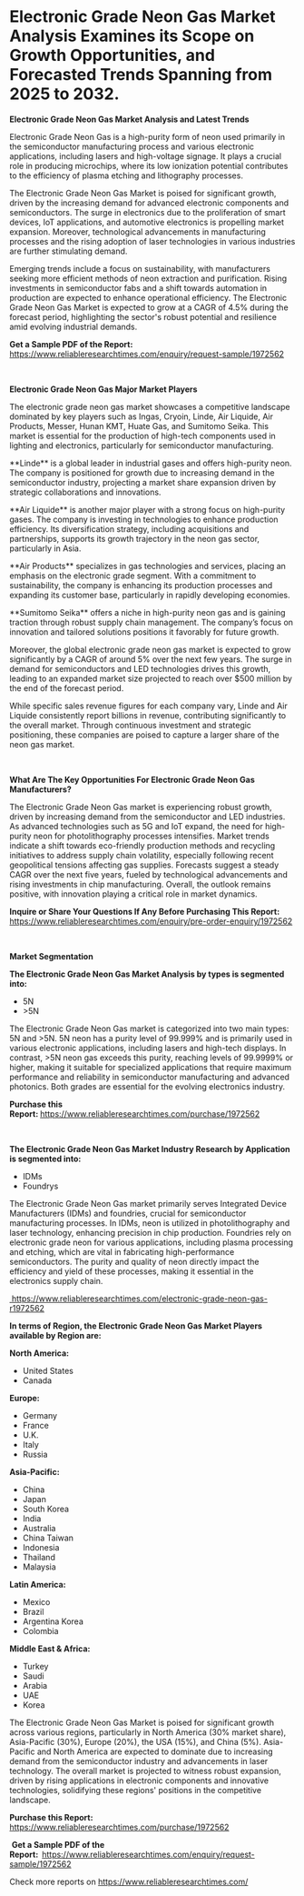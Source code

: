 <p><h1>Electronic Grade Neon Gas Market Analysis Examines its Scope on Growth Opportunities, and Forecasted Trends Spanning from 2025 to 2032.</h1></p><p><strong>Electronic Grade Neon Gas Market Analysis and Latest Trends</strong></p>
<p><p>Electronic Grade Neon Gas is a high-purity form of neon used primarily in the semiconductor manufacturing process and various electronic applications, including lasers and high-voltage signage. It plays a crucial role in producing microchips, where its low ionization potential contributes to the efficiency of plasma etching and lithography processes. </p><p>The Electronic Grade Neon Gas Market is poised for significant growth, driven by the increasing demand for advanced electronic components and semiconductors. The surge in electronics due to the proliferation of smart devices, IoT applications, and automotive electronics is propelling market expansion. Moreover, technological advancements in manufacturing processes and the rising adoption of laser technologies in various industries are further stimulating demand.</p><p>Emerging trends include a focus on sustainability, with manufacturers seeking more efficient methods of neon extraction and purification. Rising investments in semiconductor fabs and a shift towards automation in production are expected to enhance operational efficiency. The Electronic Grade Neon Gas Market is expected to grow at a CAGR of 4.5% during the forecast period, highlighting the sector's robust potential and resilience amid evolving industrial demands.</p></p>
<p><strong>Get a Sample PDF of the Report:&nbsp;</strong> <a href="https://www.reliableresearchtimes.com/enquiry/request-sample/1972562?utm_campaign=2175&utm_medium=2&utm_source=Github&utm_content=ia&utm_term=13022025&utm_id=electronic-grade-neon-gas">https://www.reliableresearchtimes.com/enquiry/request-sample/1972562</a></p>
<p>&nbsp;</p>
<p><strong>Electronic Grade Neon Gas Major Market Players</strong></p>
<p><p>The electronic grade neon gas market showcases a competitive landscape dominated by key players such as Ingas, Cryoin, Linde, Air Liquide, Air Products, Messer, Hunan KMT, Huate Gas, and Sumitomo Seika. This market is essential for the production of high-tech components used in lighting and electronics, particularly for semiconductor manufacturing.</p><p>**Linde** is a global leader in industrial gases and offers high-purity neon. The company is positioned for growth due to increasing demand in the semiconductor industry, projecting a market share expansion driven by strategic collaborations and innovations. </p><p>**Air Liquide** is another major player with a strong focus on high-purity gases. The company is investing in technologies to enhance production efficiency. Its diversification strategy, including acquisitions and partnerships, supports its growth trajectory in the neon gas sector, particularly in Asia.</p><p>**Air Products** specializes in gas technologies and services, placing an emphasis on the electronic grade segment. With a commitment to sustainability, the company is enhancing its production processes and expanding its customer base, particularly in rapidly developing economies.</p><p>**Sumitomo Seika** offers a niche in high-purity neon gas and is gaining traction through robust supply chain management. The company’s focus on innovation and tailored solutions positions it favorably for future growth.</p><p>Moreover, the global electronic grade neon gas market is expected to grow significantly by a CAGR of around 5% over the next few years. The surge in demand for semiconductors and LED technologies drives this growth, leading to an expanded market size projected to reach over $500 million by the end of the forecast period.</p><p>While specific sales revenue figures for each company vary, Linde and Air Liquide consistently report billions in revenue, contributing significantly to the overall market. Through continuous investment and strategic positioning, these companies are poised to capture a larger share of the neon gas market.</p></p>
<p>&nbsp;</p>
<p><strong>What Are The Key Opportunities For Electronic Grade Neon Gas Manufacturers?</strong></p>
<p><p>The Electronic Grade Neon Gas market is experiencing robust growth, driven by increasing demand from the semiconductor and LED industries. As advanced technologies such as 5G and IoT expand, the need for high-purity neon for photolithography processes intensifies. Market trends indicate a shift towards eco-friendly production methods and recycling initiatives to address supply chain volatility, especially following recent geopolitical tensions affecting gas supplies. Forecasts suggest a steady CAGR over the next five years, fueled by technological advancements and rising investments in chip manufacturing. Overall, the outlook remains positive, with innovation playing a critical role in market dynamics.</p></p>
<p><strong>Inquire or Share Your Questions If Any Before Purchasing This Report:</strong> <a href="https://www.reliableresearchtimes.com/enquiry/pre-order-enquiry/1972562?utm_campaign=2175&utm_medium=2&utm_source=Github&utm_content=ia&utm_term=13022025&utm_id=electronic-grade-neon-gas">https://www.reliableresearchtimes.com/enquiry/pre-order-enquiry/1972562</a></p>
<p>&nbsp;</p>
<p><strong>Market Segmentation</strong></p>
<p><strong>The Electronic Grade Neon Gas Market Analysis by types is segmented into:</strong></p>
<p><ul><li>5N</li><li>>5N</li></ul></p>
<p><p>The Electronic Grade Neon Gas market is categorized into two main types: 5N and >5N. 5N neon has a purity level of 99.999% and is primarily used in various electronic applications, including lasers and high-tech displays. In contrast, >5N neon gas exceeds this purity, reaching levels of 99.9999% or higher, making it suitable for specialized applications that require maximum performance and reliability in semiconductor manufacturing and advanced photonics. Both grades are essential for the evolving electronics industry.</p></p>
<p><strong>Purchase this Report:&nbsp;</strong><a href="https://www.reliableresearchtimes.com/purchase/1972562?utm_campaign=2175&utm_medium=2&utm_source=Github&utm_content=ia&utm_term=13022025&utm_id=electronic-grade-neon-gas">https://www.reliableresearchtimes.com/purchase/1972562</a></p>
<p>&nbsp;</p>
<p><strong>The Electronic Grade Neon Gas Market Industry Research by Application is segmented into:</strong></p>
<p><ul><li>IDMs</li><li>Foundrys</li></ul></p>
<p><p>The Electronic Grade Neon Gas market primarily serves Integrated Device Manufacturers (IDMs) and foundries, crucial for semiconductor manufacturing processes. In IDMs, neon is utilized in photolithography and laser technology, enhancing precision in chip production. Foundries rely on electronic grade neon for various applications, including plasma processing and etching, which are vital in fabricating high-performance semiconductors. The purity and quality of neon directly impact the efficiency and yield of these processes, making it essential in the electronics supply chain.</p></p>
<p><a href="https://www.reliableresearchtimes.com/electronic-grade-neon-gas-r1972562?utm_campaign=2175&utm_medium=2&utm_source=Github&utm_content=ia&utm_term=13022025&utm_id=electronic-grade-neon-gas">&nbsp;https://www.reliableresearchtimes.com/electronic-grade-neon-gas-r1972562</a></p>
<p><strong>In terms of Region, the Electronic Grade Neon Gas Market Players available by Region are:</strong></p>
<p>
    <p> <strong> North America: </strong>
        <ul>
            <li>United States</li>
            <li>Canada</li>
        </ul>
        </p> 
    <p> <strong> Europe: </strong>
        <ul>
            <li>Germany</li>
            <li>France</li>
            <li>U.K.</li>
            <li>Italy</li>
            <li>Russia</li>
        </ul>
        </p> 
    <p> <strong> Asia-Pacific: </strong>
        <ul>
            <li>China</li>
            <li>Japan</li>
            <li>South Korea</li>
            <li>India</li>
            <li>Australia</li>
            <li>China Taiwan</li>
            <li>Indonesia</li>
            <li>Thailand</li>
            <li>Malaysia</li>
        </ul>
        </p> 
    <p> <strong> Latin America: </strong>
        <ul>
            <li>Mexico</li>
            <li>Brazil</li>
            <li>Argentina Korea</li>
            <li>Colombia</li>
        </ul>
        </p> 
    <p> <strong> Middle East & Africa: </strong>
        <ul>
            <li>Turkey</li>
            <li>Saudi</li>
            <li>Arabia</li>
            <li>UAE</li>
            <li>Korea</li>
        </ul>
    </p>
    </p>
<p><p>The Electronic Grade Neon Gas Market is poised for significant growth across various regions, particularly in North America (30% market share), Asia-Pacific (30%), Europe (20%), the USA (15%), and China (5%). Asia-Pacific and North America are expected to dominate due to increasing demand from the semiconductor industry and advancements in laser technology. The overall market is projected to witness robust expansion, driven by rising applications in electronic components and innovative technologies, solidifying these regions' positions in the competitive landscape.</p></p>
<p><strong>Purchase this Report: </strong><a href="https://www.reliableresearchtimes.com/purchase/1972562?utm_campaign=2175&utm_medium=2&utm_source=Github&utm_content=ia&utm_term=13022025&utm_id=electronic-grade-neon-gas">https://www.reliableresearchtimes.com/purchase/1972562</a></p>
<p>&nbsp;<strong>Get a Sample PDF of the Report:&nbsp;&nbsp;</strong><a href="https://www.reliableresearchtimes.com/enquiry/request-sample/1972562?utm_campaign=2175&utm_medium=2&utm_source=Github&utm_content=ia&utm_term=13022025&utm_id=electronic-grade-neon-gas">https://www.reliableresearchtimes.com/enquiry/request-sample/1972562</a></p>
<p><strong></strong></p>
<p>Check more reports on <a href="https://www.reliableresearchtimes.com/?utm_campaign=2175&utm_medium=2&utm_source=Github&utm_content=ia&utm_term=13022025&utm_id=electronic-grade-neon-gas">https://www.reliableresearchtimes.com/</a></p>